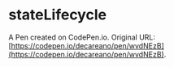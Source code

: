 # stateLifecycle

A Pen created on CodePen.io. Original URL: [https://codepen.io/decareano/pen/wvdNEzB](https://codepen.io/decareano/pen/wvdNEzB).



